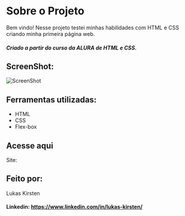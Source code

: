 

# Sobre o Projeto

Bem vindo! Nesse projeto testei minhas habilidades com HTML e CSS criando minha primeira página web.
##### *Criado a partir do curso da ALURA de HTML e CSS.*
 


## ScreenShot:



<div>
  <img alt="ScreenShot" title="ScreenShot" src="https://user-images.githubusercontent.com/116753407/228725369-3270a8ca-0d99-4d20-876c-7f5c4c727f27.png"  max-height="500px" />
</div>



## Ferramentas utilizadas:



* HTML
* CSS
* Flex-box



## Acesse aqui


Site: 



## Feito por:

Lukas Kirsten
#### Linkedin: https://www.linkedin.com/in/lukas-kirsten/
